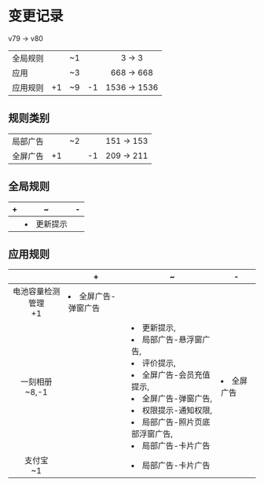 # 变更记录

v79 -> v80

||||||
|-|:-:|:-:|:-:|:-:|
|全局规则||~1||3 -> 3|
|应用||~3||668 -> 668|
|应用规则|+1|~9|-1|1536 -> 1536|

## 规则类别

||||||
|-|:-:|:-:|:-:|:-:|
|局部广告||~2||151 -> 153|
|全屏广告|+1||-1|209 -> 211|

## 全局规则

|+|~|-|
|-|-|-|
||<li>更新提示||

## 应用规则

||+|~|-|
|:-:|-|-|-|
|电池容量检测管理<br>+1|<li>全屏广告-弹窗广告|||
|一刻相册<br>~8,-1||<li>更新提示,<li>局部广告-悬浮窗广告,<li>评价提示,<li>全屏广告-会员充值提示,<li>全屏广告-弹窗广告,<li>权限提示-通知权限,<li>局部广告-照片页底部浮窗广告,<li>局部广告-卡片广告|<li>全屏广告|
|支付宝<br>~1||<li>局部广告-卡片广告||
